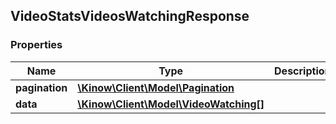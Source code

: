## VideoStatsVideosWatchingResponse

### Properties
Name | Type | Description | Notes
------------ | ------------- | ------------- | -------------
**pagination** | [**\Kinow\Client\Model\Pagination**](#Pagination) |  | [optional] 
**data** | [**\Kinow\Client\Model\VideoWatching[]**](#VideoWatching) |  | [optional] 


